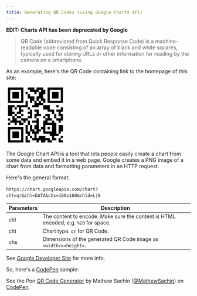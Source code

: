 ```yaml
---
title: Generating QR Codes (using Google Charts API)
---
```


**EDIT: Charts API has been deprecated by Google**

>QR Code (abbreviated from Quick Response Code) is a machine-readable code consisting of an array of black and white squares, typically used for storing URLs or other information for reading by the camera on a smartphone.

As an example, here's the QR Code containing link to the homepage of this site:

![QR Code](/images/qr.png)

The Google Chart API is a tool that lets people easily create a chart from some data and embed it in a web page.
Google creates a PNG image of a chart from data and formatting parameters in an HTTP request.

Here's the general format:

`https://chart.googleapis.com/chart?cht=qr&chl=DATA&chs=160x160&chld=L|0`

Parameters | Description
-----------|---------------
chl        | The content to encode. Make sure the content is HTML encoded, e.g. `%20` for space.
cht        | Chart type. `qr` for QR Code.
chs        | Dimensions of the generated QR Code image as `<width>x<height>`.

See [Google Developer Site](https://developers.google.com/chart/infographics/docs/qr_codes) for more info.

So, here's a [CodePen](https://codepen.io) sample:

<p data-height="443" data-theme-id="0" data-slug-hash="LxPzob" data-default-tab="js,result" data-user="MathewSachin" data-embed-version="2" data-pen-title="QR Code Generator" class="codepen">See the Pen <a href="http://codepen.io/MathewSachin/pen/LxPzob/">QR Code Generator</a> by Mathew Sachin (<a href="http://codepen.io/MathewSachin">@MathewSachin</a>) on <a href="http://codepen.io">CodePen</a>.</p>
<script async src="https://production-assets.codepen.io/assets/embed/ei.js"></script>